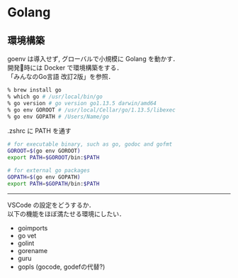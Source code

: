 # Golang

## 環境構築

goenv は導入せず, グローバルで小規模に Golang を動かす．  
開発時には Docker で環境構築をする．  
「みんなのGo言語 改訂2版」を参照．

```zsh
% brew install go
% which go # /usr/local/bin/go
% go version # go version go1.13.5 darwin/amd64
% go env GOROOT # /usr/local/Cellar/go/1.13.5/libexec
% go env GOPATH # /Users/Name/go
```

.zshrc に PATH を通す

```zsh
# for executable binary, such as go, godoc and gofmt
GOROOT=$(go env GOROOT)
export PATH=$GOROOT/bin:$PATH

# for external go packages
GOPATH=$(go env GOPATH)
export PATH=$GOPATH/bin:$PATH
```

---
VSCode の設定をどうするか．  
以下の機能をほぼ満たせる環境にしたい．

- goimports
- go vet
- golint
- gorename
- guru
- gopls (gocode, godefの代替?)
